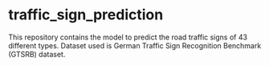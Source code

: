 # traffic_sign_prediction
This repository contains the model to predict the road traffic signs of 43 different types. Dataset used is German Traffic Sign Recognition Benchmark (GTSRB) dataset. 
